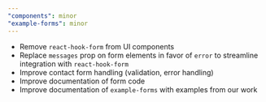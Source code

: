 ```yaml
---
"components": minor
"example-forms": minor
---
```


- Remove `react-hook-form` from UI components
- Replace `messages` prop on form elements in favor of `error` to streamline integration with `react-hook-form`
- Improve contact form handling (validation, error handling)
- Improve documentation of form code
- Improve documentation of `example-forms` with examples from our work
